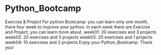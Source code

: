 # Python_Bootcamp
Exercise & Project
For python Bootcamp: you can learn only one month, there four week to improve your python.
In each week there are Exercise and Project, you can learn more about.
week01: 20 exercises and 3 projects
week02: 20 exercises and 3 projects
week03: 20 exercises and 1 projects
week04: 10 exercises and 2 projects
Enjoy your Python_Bootcamp. Thank you!
